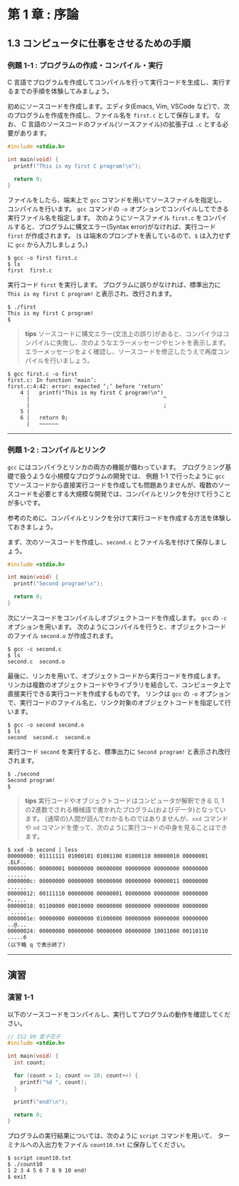 # 第 1 章 : 序論

## 1.3 コンピュータに仕事をさせるための手順

### 例題 1-1 : プログラムの作成・コンパイル・実行

C 言語でプログラムを作成してコンパイルを行って実行コードを生成し、実行するまでの手順を体験してみましょう。

初めにソースコードを作成します。エディタ(Emacs, Vim, VSCode など)で、次のプログラムを作成を作成し、ファイル名を `first.c` として保存します。
なお、 C 言語のソースコードのファイル(ソースファイル)の拡張子は `.c` とする必要があります。

``` c : first.c
#include <stdio.h>

int main(void) {
  printf("This is my first C program!\n");

  return 0;
}
```

ファイルをしたら、端末上で `gcc` コマンドを用いてソースファイルを指定し、コンパイルを行います。
`gcc` コマンドの `-o` オプションでコンパイルしてできる実行ファイル名を指定します。
次のようにソースファイル `first.c` をコンパイルすると、プログラムに構文エラー(Syntax error)がなければ、実行コード `first` が作成されます。
(`$` は端末のプロンプトを表しているので、`$` は入力せずに `gcc` から入力しましょう。)


``` : 端末
$ gcc -o first first.c
$ ls
first  first.c
```

実行コード `first` を実行します。
プログラムに誤りがなければ、標準出力に `This is my first C program!` と表示され、改行されます。

``` : 端末
$ ./first
This is my first C program!
$
```

> **tips**
> ソースコードに構文エラー(文法上の誤り)があると、コンパイラはコンパイルに失敗し、次のようなエラーメッセージやヒントを表示します。
> エラーメッセージをよく確認し、ソースコードを修正したうえで再度コンパイルを行いましょう。

``` : 端末
$ gcc first.c -o first
first.c: In function ‘main’:
first.c:4:42: error: expected ‘;’ before ‘return’
    4 |   printf("This is my first C program!\n")
      |                                          ^
      |                                          ;
    5 | 
    6 |   return 0;
      |   ~~~~~~      
```

---


### 例題 1-2 : コンパイルとリンク

`gcc` にはコンパイラとリンカの両方の機能が備わっています。
プログラミング基礎で扱うような小規模なプログラムの開発では、
例題 1-1 で行ったように `gcc` でソースコードから直接実行コードを作成しても問題ありませんが、複数のソースコードを必要とする大規模な開発では、コンパイルとリンクを分けて行うことが多いです。

参考のために、コンパイルとリンクを分けて実行コードを作成する方法を体験しておきましょう。

まず、次のソースコードを作成し、`second.c` とファイル名を付けて保存しましょう。

``` c : second.c
#include <stdio.h>

int main(void) {
  printf("Second program!\n");

  return 0;
}
```

次にソースコードをコンパイルしオブジェクトコードを作成します。
`gcc` の `-c` オプションを用います。
次のようにコンパイルを行うと、オブジェクトコードのファイル `second.o` が作成されます。

``` : 端末
$ gcc -c second.c
$ ls
second.c  second.o
```

最後に、リンカを用いて、オブジェクトコードから実行コードを作成します。
リンカは複数のオブジェクトコードやライブラリを結合して、コンピュータ上で直接実行できる実行コードを作成するものです。
リンクは `gcc` の `-o` オプションで、実行コードのファイル名と、リンク対象のオブジェクトコードを指定して行います。

``` : 端末
$ gcc -o second second.o
$ ls
second  second.c  second.o
```

実行コード `second` を実行すると、標準出力に `Second program!` と表示され改行されます。

``` : 端末
$ ./second
Second program!
$
```

> **tips**
> 実行コードやオブジェクトコードはコンピュータが解釈できる 0, 1 の2進数でされる機械語で書かれたプログラム(およびデータ)となっています。
> (通常の)人間が読んでわかるものではありませんが、`xxd` コマンドや `od` コマンドを使って、次のように実行コードの中身を見ることはできます。

``` : 端末
$ xxd -b second | less
00000000: 01111111 01000101 01001100 01000110 00000010 00000001  .ELF..
00000006: 00000001 00000000 00000000 00000000 00000000 00000000  ......
0000000c: 00000000 00000000 00000000 00000000 00000011 00000000  ......
00000012: 00111110 00000000 00000001 00000000 00000000 00000000  >.....
00000018: 01100000 00010000 00000000 00000000 00000000 00000000  `.....
0000001e: 00000000 00000000 01000000 00000000 00000000 00000000  ..@...
00000024: 00000000 00000000 00000000 00000000 10011000 00110110  .....6
(以下略 q で表示終了)
```

---

## 演習

### 演習 1-1

以下のソースコードをコンパイルし、実行してプログラムの動作を確認してください。

``` c : count10.c
// IS2 99 愛子花子
#include <stdio.h>

int main(void) {
  int count;

  for (count = 1; count <= 10; count++) {
    printf("%d ", count);
  }

  printf("end!\n");

  return 0;
}
```

プログラムの実行結果については、次のように `script` コマンドを用いて、
ターミナルへの入出力をファイル `count10.txt` に保存してください。

``` : 端末
$ script count10.txt
$ ./count10
1 2 3 4 5 6 7 8 9 10 end!
$ exit
```

